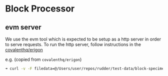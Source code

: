 # Block Processor

## evm server

We use the evm tool which is expected to be setup as a http server in order to serve requests.
To run the http server, follow instructions in the [covalenthq/erigon](https://github.com/covalenthq/erigon/pull/11/files#diff-d74525d4a32983b50da784e0960ab0b7a8adb537dba1535e893bfc1b60dc2427)

e.g. (copied from `covalenthq/erigon`) 


```bash
➜ curl -v -F filedata=@/Users/user/repos/rudder/test-data/block-specimen/15892740.specimen.json http://127.0.0.1:3002/process
```

